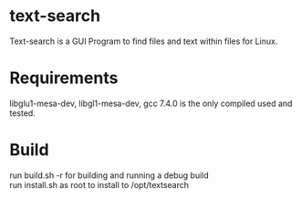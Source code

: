 # text-search
Text-search is a GUI Program to find files and text within files for Linux.

# Requirements
libglu1-mesa-dev,
libgl1-mesa-dev,
gcc 7.4.0 is the only compiled used and tested.

# Build
run build.sh -r for building and running a debug build<br />
run install.sh as root to install to /opt/textsearch<br />
